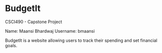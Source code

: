 # BudgetIt
CSCI490 - Capstone Project

Name: Maansi Bhardwaj
Username: bmaansi

BudgetIt is a website allowing users to track their spending and set financial goals.
